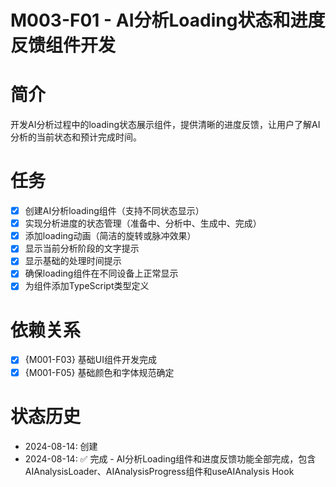 # M003-F01 - AI分析Loading状态和进度反馈组件开发

# 简介
开发AI分析过程中的loading状态展示组件，提供清晰的进度反馈，让用户了解AI分析的当前状态和预计完成时间。

# 任务
- [x] 创建AI分析loading组件（支持不同状态显示）
- [x] 实现分析进度的状态管理（准备中、分析中、生成中、完成）
- [x] 添加loading动画（简洁的旋转或脉冲效果）
- [x] 显示当前分析阶段的文字提示
- [x] 显示基础的处理时间提示
- [x] 确保loading组件在不同设备上正常显示
- [x] 为组件添加TypeScript类型定义

# 依赖关系
- [x] {M001-F03} 基础UI组件开发完成
- [x] {M001-F05} 基础颜色和字体规范确定

# 状态历史
- 2024-08-14: 创建
- 2024-08-14: ✅ 完成 - AI分析Loading组件和进度反馈功能全部完成，包含AIAnalysisLoader、AIAnalysisProgress组件和useAIAnalysis Hook
